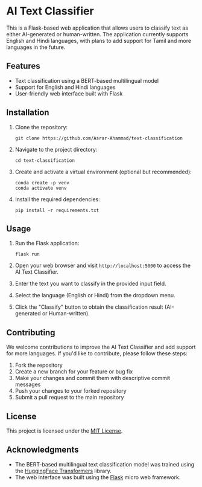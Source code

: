 # AI Text Classifier

This is a Flask-based web application that allows users to classify text as either AI-generated or human-written. The application currently supports English and Hindi languages, with plans to add support for Tamil and more languages in the future.

## Features

- Text classification using a BERT-based multilingual model
- Support for English and Hindi languages
- User-friendly web interface built with Flask

## Installation

1. Clone the repository:
    ```
    git clone https://github.com/Asrar-Ahammad/text-classification
2. Navigate to the project directory:
    ```
    cd text-classification
3. Create and activate a virtual environment (optional but recommended):
    ```
    conda create -p venv
    conda activate venv
4. Install the required dependencies:
    ```
    pip install -r requirements.txt

## Usage

1. Run the Flask application:
    ```
    flask run
2. Open your web browser and visit `http://localhost:5000` to access the AI Text Classifier.

3. Enter the text you want to classify in the provided input field.

4. Select the language (English or Hindi) from the dropdown menu.

5. Click the "Classify" button to obtain the classification result (AI-generated or Human-written).

## Contributing

We welcome contributions to improve the AI Text Classifier and add support for more languages. If you'd like to contribute, please follow these steps:

1. Fork the repository
2. Create a new branch for your feature or bug fix
3. Make your changes and commit them with descriptive commit messages
4. Push your changes to your forked repository
5. Submit a pull request to the main repository

## License

This project is licensed under the [MIT License](LICENSE).

## Acknowledgments

- The BERT-based multilingual text classification model was trained using the [HuggingFace Transformers](https://huggingface.co/transformers/) library.
- The web interface was built using the [Flask](https://flask.palletsprojects.com/) micro web framework.